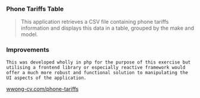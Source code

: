 ### Phone Tariffs Table

> This application retrieves a CSV file containing phone tariffs information and displays this data in a table, grouped by the make and model. 


### Improvements

`This was developed wholly in php for the purpose of this exercise but utilising a frontend library or especially reactive framework would offer a much more robust and functional solution to manipulating the UI aspects of the application.`

[wwong-cv.com/phone-tariffs](https://wwong-cv.com/phone-tariffs)